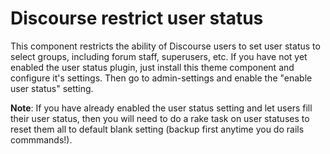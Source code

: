 # Discourse restrict user status
This component restricts the ability of Discourse users to set user status to select groups, including forum staff, superusers, etc. If you have not yet enabled the user status plugin, just install this theme component and configure it's settings.  Then go to admin-settings and enable the "enable user status" setting.

**Note**: If you have already enabled the user status setting and let users fill their user status, then you will need to do a rake task on user statuses to reset them all to default blank setting (backup first anytime you do rails commmands!).
